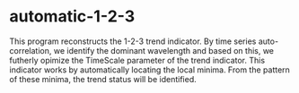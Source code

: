 # automatic-1-2-3

This program reconstructs the 1-2-3 trend indicator. By time series auto-correlation, we identify the dominant wavelength and based on this, 
we futherly opimize the TimeScale parameter of the trend indicator. This indicator works by automatically locating the local minima.
From the pattern of these minima, the trend status will be identified.
